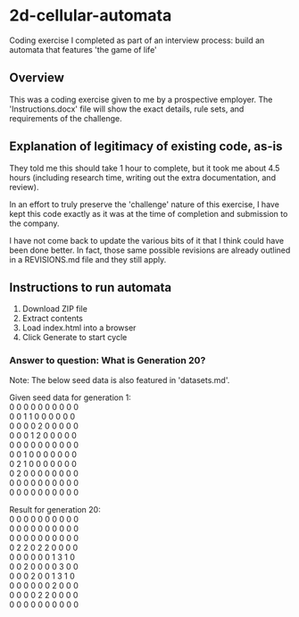 # 2d-cellular-automata
Coding exercise I completed as part of an interview process: build an automata that features 'the game of life'

## Overview
This was a coding exercise given to me by a prospective employer. The 'Instructions.docx' file will show the exact details, rule sets, and requirements of the challenge.

## Explanation of legitimacy of existing code, as-is
They told me this should take 1 hour to complete, but it took me about 4.5 hours (including research time, writing out the extra documentation, and review).

In an effort to truly preserve the 'challenge' nature of this exercise, I have kept this code exactly as it was at the time of completion and submission to the company.

I have not come back to update the various bits of it that I think could have been done better. In fact, those same possible revisions are already outlined in a REVISIONS.md file and they still apply.

## Instructions to run automata
1. Download ZIP file
2. Extract contents
3. Load index.html into a browser
4. Click Generate to start cycle

### Answer to question: What is Generation 20?
Note: The below seed data is also featured in 'datasets.md'.

Given seed data for generation 1:  
0 0 0 0 0 0 0 0 0 0  
0 0 1 1 0 0 0 0 0 0  
0 0 0 0 2 0 0 0 0 0  
0 0 0 1 2 0 0 0 0 0  
0 0 0 0 0 0 0 0 0 0  
0 0 1 0 0 0 0 0 0 0  
0 2 1 0 0 0 0 0 0 0  
0 2 0 0 0 0 0 0 0 0  
0 0 0 0 0 0 0 0 0 0  
0 0 0 0 0 0 0 0 0 0

Result for generation 20:  
0 0 0 0 0 0 0 0 0 0  
0 0 0 0 0 0 0 0 0 0  
0 0 0 0 0 0 0 0 0 0  
0 2 2 0 2 2 0 0 0 0  
0 0 0 0 0 0 1 3 1 0  
0 0 2 0 0 0 0 3 0 0  
0 0 0 2 0 0 1 3 1 0  
0 0 0 0 0 0 2 0 0 0  
0 0 0 0 2 2 0 0 0 0  
0 0 0 0 0 0 0 0 0 0